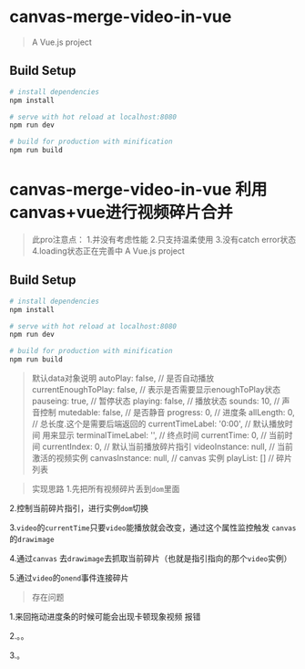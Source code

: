 # canvas-merge-video-in-vue

> A Vue.js project

## Build Setup

``` bash
# install dependencies
npm install

# serve with hot reload at localhost:8080
npm run dev

# build for production with minification
npm run build
```
# canvas-merge-video-in-vue 利用canvas+vue进行视频碎片合并
> 此pro注意点：
1.并没有考虑性能
2.只支持温柔使用
3.没有catch error状态
4.loading状态正在完善中
> A Vue.js project

## Build Setup

``` bash
# install dependencies
npm install

# serve with hot reload at localhost:8080
npm run dev

# build for production with minification
npm run build
```
> 默认data对象说明
     autoPlay: false, // 是否自动播放
     currentEnoughToPlay: false, // 表示是否需要显示enoughToPlay状态
     pauseing: true, // 暂停状态
     playing: false, // 播放状态
     sounds: 10, // 声音控制
     mutedable: false, // 是否静音
     progress: 0, // 进度条
     allLength: 0, // 总长度.这个是需要后端返回的
     currentTimeLabel: '0:00', // 默认播放时间 用来显示
     terminalTimeLabel: '', // 终点时间
     currentTime: 0, // 当前时间
     currentIndex: 0, // 默认当前播放碎片指引
     videoInstance: null, // 当前激活的视频实例
     canvasInstance: null, // canvas 实例
     playList: [] // 碎片列表

> 实现思路
1.先把所有视频碎片丢到`dom`里面

2.控制当前碎片指引，进行实例`dom`切换

3.`video`的`currentTime`只要`video`能播放就会改变，通过这个属性监控触发 `canvas`的`drawimage`

4.通过`canvas` 去`drawimage`去抓取当前碎片（也就是指引指向的那个`video`实例）

5.通过`video`的`onend`事件连接碎片

> 存在问题

1.来回拖动进度条的时候可能会出现卡顿现象视频 报错

2.。。

3.。
